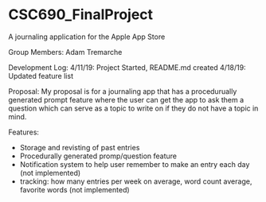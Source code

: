 # CSC690_FinalProject
A journaling application for the Apple App Store

Group Members:
Adam Tremarche

Development Log:
4/11/19: Project Started, README.md created
4/18/19: Updated feature list

Proposal:
My proposal is for a journaling app that has a procedurually generated prompt feature where the user can get the app to ask them a question which can serve as a topic to write on if they do not have a topic in mind. 

Features:
- Storage and revisting of past entries
- Procedurally generated promp/question feature
- Notification system to help user remember to make an entry each day (not implemented)
- tracking: how many entries per week on average, word count average, favorite words (not implemented)

